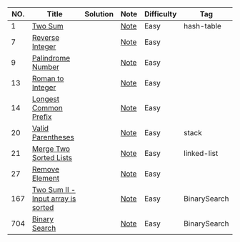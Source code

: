 |NO.|Title|Solution|Note|Difficulty|Tag|
|---|-----|--------|----|----------|---|
|1|[Two Sum](https://leetcode.com/problems/two-sum)||[Note](1.Two-Sum)|Easy|hash-table|
|7|[Reverse Integer](https://leetcode.com/problems/reverse-integer)||[Note](7.Reverse-Integer)|Easy||
|9|[Palindrome Number](https://leetcode.com/problems/palindrome-number)||[Note](9.Palindrome-Number)|Easy||
|13|[Roman to Integer](https://leetcode.com/problems/roman-to-integer/)||[Note](14.Longest-Common-Prefix)|Easy||
|14|[Longest Common Prefix](https://leetcode.com/problems/longest-common-prefix/)||[Note](14.Longest-Common-Prefix)|Easy||
|20|[Valid Parentheses](https://leetcode.com/problems/valid-parentheses/)||[Note](20.Valid-Parentheses)|Easy|stack|
|21|[Merge Two Sorted Lists](https://leetcode.com/problems/merge-two-sorted-lists/)||[Note](21.Merge-Two-Sorted-Lists)|Easy|linked-list|
|27|[Remove Element](https://leetcode.com/problems/remove-element/)||[Note](27.Remove-Element)|Easy||
|167|[Two Sum II - Input array is sorted](https://leetcode.com/problems/two-sum-ii-input-array-is-sorted/)||[Note](167.Two-Sum-II-Input-array-is-sorted)|Easy|BinarySearch|
|704|[Binary Search](https://leetcode.com/problems/binary-search/)||[Note](704.Binary-Search)|Easy|BinarySearch|